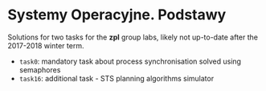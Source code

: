 # Systemy Operacyjne. Podstawy

Solutions for two tasks for the **zpl** group labs, likely not up-to-date after the 2017-2018 winter term.

- `task0`: mandatory task about process synchronisation solved using semaphores
- `task16`: additional task - STS planning algorithms simulator
